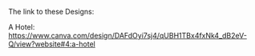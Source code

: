 The link to these Designs:

A Hotel: https://www.canva.com/design/DAFdOyi7sj4/qUBH1TBx4fxNk4_dB2eV-Q/view?website#4:a-hotel

